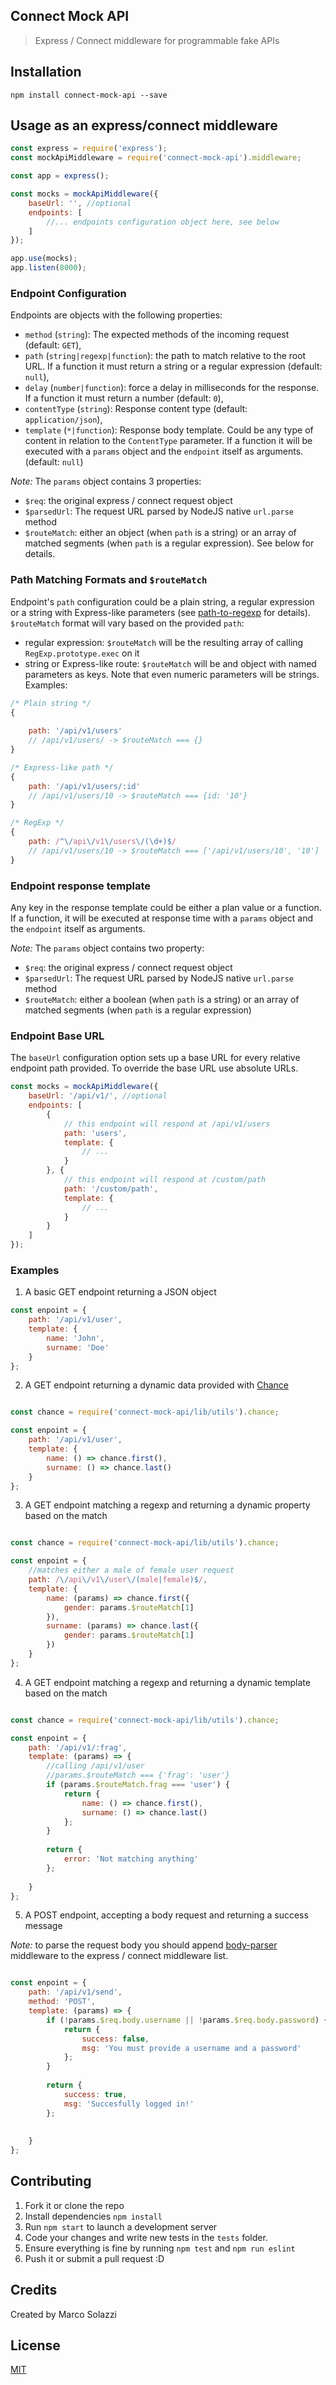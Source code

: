 ## Connect Mock API

> Express / Connect middleware for programmable fake APIs

## Installation

```
npm install connect-mock-api --save
```

## Usage as an express/connect middleware

```js
const express = require('express');
const mockApiMiddleware = require('connect-mock-api').middleware;

const app = express();

const mocks = mockApiMiddleware({
    baseUrl: '', //optional
    endpoints: [
        //... endpoints configuration object here, see below
    ]
});

app.use(mocks);
app.listen(8000);

```

### Endpoint Configuration

Endpoints are objects with the following properties:
 
* `method` (`string`): The expected methods of the incoming request (default: `GET`),
* `path` (`string|regexp|function`): the path to match relative to the root URL. If a function it must return a string or a regular expression (default: `null`),
* `delay` (`number|function`): force a delay in milliseconds for the response. If a function it must return a number (default: `0`),
* `contentType` (`string`): Response content type (default: `application/json`),
* `template` (`*|function`): Response body template. Could be any type of content in relation to the `ContentType` parameter. 
If a function it will be executed with a `params` object and the `endpoint` itself as arguments. (default: `null`)

_Note:_ The `params` object contains 3 properties:

* `$req`: the original express / connect request object
* `$parsedUrl`: The request URL parsed by NodeJS native `url.parse` method
* `$routeMatch`: either an object (when `path` is a string) or an array of matched segments (when `path` is a regular expression). See below for details.


### Path Matching Formats and `$routeMatch`

Endpoint's `path` configuration could be a plain string, a regular expression or a string with Express-like parameters (see [path-to-regexp](https://www.npmjs.com/package/path-to-regexp) for details).   
`$routeMatch` format will vary based on the provided `path`:

* regular expression: `$routeMatch` will be the resulting array of calling `RegExp.prototype.exec` on it
* string or Express-like route: `$routeMatch` will be and object with named parameters as keys. Note that even numeric parameters will be strings.
Examples:
 
```js
/* Plain string */
{
    
    path: '/api/v1/users'
    // /api/v1/users/ -> $routeMatch === {}
}

/* Express-like path */
{
    path: '/api/v1/users/:id'
    // /api/v1/users/10 -> $routeMatch === {id: '10'}
}

/* RegExp */
{
    path: /^\/api\/v1\/users\/(\d+)$/
    // /api/v1/users/10 -> $routeMatch === ['/api/v1/users/10', '10']
}
```

### Endpoint response template

Any key in the response template could be either a plan value or a function. If a function, it will be executed at response time
with a `params` object and the `endpoint` itself as arguments.

_Note:_ The `params` object contains two property:

* `$req`: the original express / connect request object
* `$parsedUrl`: The request URL parsed by NodeJS native `url.parse` method
* `$routeMatch`: either a boolean (when `path` is a string) or an array of matched segments (when `path` is a regular expression)

### Endpoint Base URL

The `baseUrl` configuration option sets up a base URL for every relative endpoint path provided. To override the base URL use absolute URLs.

```js
const mocks = mockApiMiddleware({
    baseUrl: '/api/v1/', //optional
    endpoints: [
        {
            // this endpoint will respond at /api/v1/users
            path: 'users',
            template: {
                // ...
            }
        }, {
            // this endpoint will respond at /custom/path
            path: '/custom/path',
            template: {
                // ...
            }
        }
    ]
});
```

### Examples

1) A basic GET endpoint returning a JSON object

```js
const enpoint = {
    path: '/api/v1/user',
    template: {
        name: 'John',
        surname: 'Doe'
    }
};
```


2) A GET endpoint returning a dynamic data provided with [Chance](http://chancejs.com/)

```js

const chance = require('connect-mock-api/lib/utils').chance;

const enpoint = {
    path: '/api/v1/user',
    template: {
        name: () => chance.first(),
        surname: () => chance.last()
    }
};
```

3) A GET endpoint matching a regexp and returning a dynamic property based on the match

```js

const chance = require('connect-mock-api/lib/utils').chance;

const enpoint = {
    //matches either a male of female user request
    path: /\/api\/v1\/user\/(male|female)$/,
    template: {
        name: (params) => chance.first({ 
            gender: params.$routeMatch[1]
        }),
        surname: (params) => chance.last({ 
            gender: params.$routeMatch[1]
        })
    }
};
```


4) A GET endpoint matching a regexp and returning a dynamic template based on the match

```js

const chance = require('connect-mock-api/lib/utils').chance;

const enpoint = {
    path: '/api/v1/:frag',
    template: (params) => {
        //calling /api/v1/user
        //params.$routeMatch === {'frag': 'user'}
        if (params.$routeMatch.frag === 'user') {
            return {
                name: () => chance.first(),
                surname: () => chance.last()
            };
        }
        
        return {
            error: 'Not matching anything'
        };
        
    }
};
```


5) A POST endpoint, accepting a body request and returning a success message

_Note:_ to parse the request body you should append [body-parser](https://github.com/expressjs/body-parser) middleware
 to the express / connect middleware list. 

```js

const enpoint = {
    path: '/api/v1/send',
    method: 'POST',
    template: (params) => {
        if (!params.$req.body.username || !params.$req.body.password) {
            return {
                success: false,
                msg: 'You must provide a username and a password'
            };
        }
        
        return {
            success: true,
            msg: 'Succesfully logged in!'
        };
        
        
    }
};
```
 

## Contributing

1. Fork it or clone the repo
1. Install dependencies `npm install`
1. Run `npm start` to launch a development server
1. Code your changes and write new tests in the `tests` folder.
1. Ensure everything is fine by running `npm test` and `npm run eslint`
1. Push it or submit a pull request :D

## Credits

Created by Marco Solazzi

## License

[MIT](LICENSE)
